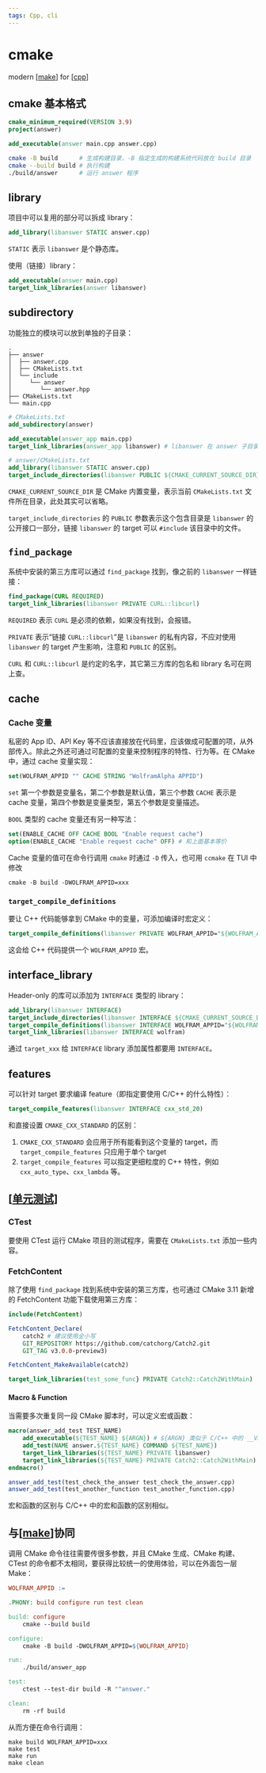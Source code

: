 ```yaml
---
tags: Cpp, cli
---
```


# cmake

modern [[make]] for [[cpp]]

## cmake 基本格式

```cmake
cmake_minimum_required(VERSION 3.9)
project(answer)

add_executable(answer main.cpp answer.cpp)
```

```bash
cmake -B build      # 生成构建目录，-B 指定生成的构建系统代码放在 build 目录
cmake --build build # 执行构建
./build/answer      # 运行 answer 程序
```

## library

项目中可以复用的部分可以拆成 library：

```cmake
add_library(libanswer STATIC answer.cpp)
```

`STATIC` 表示 `libanswer` 是个静态库。

使用（链接）library：

```cmake
add_executable(answer main.cpp)
target_link_libraries(answer libanswer)
```

## subdirectory

功能独立的模块可以放到单独的子目录：

```text
.
├── answer
│  ├── answer.cpp
│  ├── CMakeLists.txt
│  └── include
│     └── answer
│        └── answer.hpp
├── CMakeLists.txt
└── main.cpp
```

```cmake
# CMakeLists.txt
add_subdirectory(answer)

add_executable(answer_app main.cpp)
target_link_libraries(answer_app libanswer) # libanswer 在 answer 子目录中定义
```

```cmake
# answer/CMakeLists.txt
add_library(libanswer STATIC answer.cpp)
target_include_directories(libanswer PUBLIC ${CMAKE_CURRENT_SOURCE_DIR}/include)
```

`CMAKE_CURRENT_SOURCE_DIR` 是 CMake 内置变量，表示当前 `CMakeLists.txt` 文件所在目录，此处其实可以省略。

`target_include_directories` 的 `PUBLIC` 参数表示这个包含目录是 `libanswer` 的公开接口一部分，链接 `libanswer` 的 target 可以 `#include` 该目录中的文件。

## `find_package`

系统中安装的第三方库可以通过 `find_package` 找到，像之前的 `libanswer` 一样链接：

```cmake
find_package(CURL REQUIRED)
target_link_libraries(libanswer PRIVATE CURL::libcurl)
```

`REQUIRED` 表示 `CURL` 是必须的依赖，如果没有找到，会报错。

`PRIVATE` 表示“链接 `CURL::libcurl`”是 `libanswer` 的私有内容，不应对使用 `libanswer` 的 target 产生影响，注意和 `PUBLIC` 的区别。

`CURL` 和 `CURL::libcurl` 是约定的名字，其它第三方库的包名和 library 名可在网上查。

## cache

### Cache 变量

私密的 App ID、API Key 等不应该直接放在代码里，应该做成可配置的项，从外部传入。除此之外还可通过可配置的变量来控制程序的特性、行为等。在 CMake 中，通过 cache 变量实现：

```cmake
set(WOLFRAM_APPID "" CACHE STRING "WolframAlpha APPID")
```

`set` 第一个参数是变量名，第二个参数是默认值，第三个参数 `CACHE` 表示是 cache 变量，第四个参数是变量类型，第五个参数是变量描述。

`BOOL` 类型的 cache 变量还有另一种写法：

```cmake
set(ENABLE_CACHE OFF CACHE BOOL "Enable request cache")
option(ENABLE_CACHE "Enable request cache" OFF) # 和上面基本等价
```

Cache 变量的值可在命令行调用 `cmake` 时通过 `-D` 传入，也可用 `ccmake` 在 TUI 中修改

```shell
cmake -B build -DWOLFRAM_APPID=xxx
```

### `target_compile_definitions`

要让 C++ 代码能够拿到 CMake 中的变量，可添加编译时宏定义：

```cmake
target_compile_definitions(libanswer PRIVATE WOLFRAM_APPID="${WOLFRAM_APPID}")
```

这会给 C++ 代码提供一个 `WOLFRAM_APPID` 宏。

## interface_library

Header-only 的库可以添加为 `INTERFACE` 类型的 library：

```cmake
add_library(libanswer INTERFACE)
target_include_directories(libanswer INTERFACE ${CMAKE_CURRENT_SOURCE_DIR}/include)
target_compile_definitions(libanswer INTERFACE WOLFRAM_APPID="${WOLFRAM_APPID}")
target_link_libraries(libanswer INTERFACE wolfram)
```

通过 `target_xxx` 给 `INTERFACE` library 添加属性都要用 `INTERFACE`。

## features

可以针对 target 要求编译 feature（即指定要使用 C/C++ 的什么特性）：

```cmake
target_compile_features(libanswer INTERFACE cxx_std_20)
```

和直接设置 `CMAKE_CXX_STANDARD` 的区别：

1. `CMAKE_CXX_STANDARD` 会应用于所有能看到这个变量的 target，而 `target_compile_features` 只应用于单个 target
2. `target_compile_features` 可以指定更细粒度的 C++ 特性，例如 `cxx_auto_type`、`cxx_lambda` 等。

## [[单元测试]]

### CTest

要使用 CTest 运行 CMake 项目的测试程序，需要在 `CMakeLists.txt` 添加一些内容。

### FetchContent

除了使用 `find_package` 找到系统中安装的第三方库，也可通过 CMake 3.11 新增的 FetchContent 功能下载使用第三方库：

```cmake
include(FetchContent)

FetchContent_Declare(
    catch2 # 建议使用全小写
    GIT_REPOSITORY https://github.com/catchorg/Catch2.git
    GIT_TAG v3.0.0-preview3)

FetchContent_MakeAvailable(catch2)

target_link_libraries(test_some_func} PRIVATE Catch2::Catch2WithMain)
```

#### Macro & Function

当需要多次重复同一段 CMake 脚本时，可以定义宏或函数：

```cmake
macro(answer_add_test TEST_NAME)
    add_executable(${TEST_NAME} ${ARGN}) # ${ARGN} 类似于 C/C++ 中的 __VA_ARGS__
    add_test(NAME answer.${TEST_NAME} COMMAND ${TEST_NAME})
    target_link_libraries(${TEST_NAME} PRIVATE libanswer)
    target_link_libraries(${TEST_NAME} PRIVATE Catch2::Catch2WithMain)
endmacro()

answer_add_test(test_check_the_answer test_check_the_answer.cpp)
answer_add_test(test_another_function test_another_function.cpp)
```

宏和函数的区别与 C/C++ 中的宏和函数的区别相似。

## 与[[make]]协同

调用 CMake 命令往往需要传很多参数，并且 CMake 生成、CMake 构建、CTest 的命令都不太相同，要获得比较统一的使用体验，可以在外面包一层 Make：

```makefile
WOLFRAM_APPID :=

.PHONY: build configure run test clean

build: configure
    cmake --build build

configure:
    cmake -B build -DWOLFRAM_APPID=${WOLFRAM_APPID}

run:
    ./build/answer_app

test:
    ctest --test-dir build -R "^answer."

clean:
    rm -rf build
```

从而方便在命令行调用：

```shell
make build WOLFRAM_APPID=xxx
make test
make run
make clean
```

[//begin]: # "Autogenerated link references for markdown compatibility"
[make]: make.md "makefile"
[cpp]: cpp.md "Cpp"
[单元测试]: ../python/modules/单元测试.md "单元测试"
[//end]: # "Autogenerated link references"
